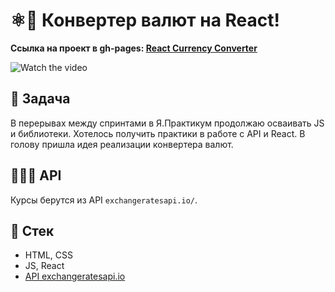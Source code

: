 # ⚛💱 Конвертер валют на React!

**Ссылка на проект в gh-pages: [React Currency Converter](https://comediant24.github.io/currency-converter/)**

![Watch the video](./public/change-color.gif)

## 📖 Задача

В перерывах между спринтами в Я.Практикум продолжаю осваивать JS и библиотеки.
Хотелось получить практики в работе с API и React.
В голову пришла идея реализации конвертера валют.

## 👨🏻‍💻 API

Курсы берутся из API `exchangeratesapi.io/`.

## 📃 Стек

- HTML, CSS
- JS, React
- [API exchangeratesapi.io](http://exchangeratesapi.io/)
